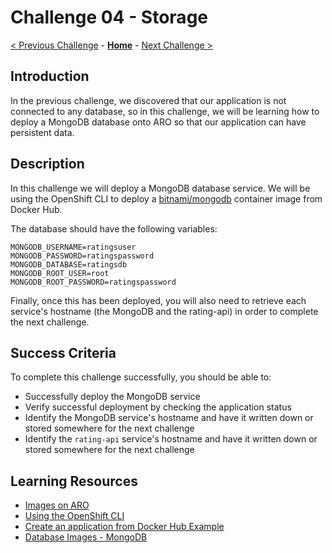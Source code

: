 # Challenge 04 - Storage

[< Previous Challenge](./Challenge-03.md) - **[Home](../README.md)** - [Next Challenge >](./Challenge-05.md)

## Introduction
In the previous challenge, we discovered that our application is not connected to any database, so in this challenge, we will be learning how to deploy a MongoDB database onto ARO so that our application can have persistent data.

## Description
In this challenge we will deploy a MongoDB database service. We will be using the OpenShift CLI to deploy a [bitnami/mongodb](https://hub.docker.com/r/bitnami/mongodb) container image from Docker Hub. 

The database should have the following variables:
  ```
  MONGODB_USERNAME=ratingsuser
  MONGODB_PASSWORD=ratingspassword
  MONGODB_DATABASE=ratingsdb
  MONGODB_ROOT_USER=root
  MONGODB_ROOT_PASSWORD=ratingspassword
  ```

Finally, once this has been deployed, you will also need to retrieve each service's hostname (the MongoDB and the rating-api) in order to complete the next challenge. 

## Success Criteria
To complete this challenge successfully, you should be able to:
- Successfully deploy the MongoDB service  
- Verify successful deployment by checking the application status
- Identify the MongoDB service's hostname and have it written down or stored somewhere for the next challenge
- Identify the `rating-api` service's hostname and have it written down or stored somewhere for the next challenge

## Learning Resources
- [Images on ARO](https://docs.openshift.com/container-platform/4.11/openshift_images/index.html)
- [Using the OpenShift CLI](https://docs.openshift.com/container-platform/4.7/cli_reference/openshift_cli/getting-started-cli.html#cli-using-cli_cli-developer-commands)
- [Create an application from Docker Hub Example](https://docs.openshift.com/container-platform/4.8/applications/creating_applications/creating-applications-using-cli.html#docker-hub-mysql-image)
- [Database Images - MongoDB](https://docs.openshift.com/aro/3/using_images/db_images/mongodb.html)